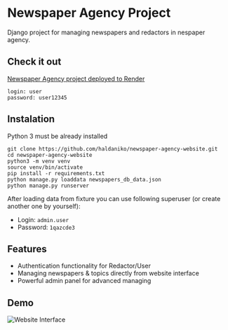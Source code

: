 # Newspaper Agency Project

Django project for managing newspapers and redactors in nespaper agency.


## Check it out

[Newspaper Agency project deployed to Render](https://newspaper-agency-xa7h.onrender.com/)
```
login: user
password: user12345
```



## Instalation

Python 3 must be already installed

```shell
git clone https://github.com/haldaniko/newspaper-agency-website.git
cd newspaper-agency-website
python3 -m venv venv
source venv/bin/activate
pip install -r requirements.txt
python manage.py loaddata newspapers_db_data.json
python manage.py runserver
```

After loading data from fixture you can use following superuser (or create another one by yourself):
  - Login: `admin.user`
  - Password: `1qazcde3`


## Features

* Authentication functionality for Redactor/User
* Managing newspapers & topics directly from website interface
* Powerful admin panel for advanced managing

## Demo
![Website Interface](demo.png)
